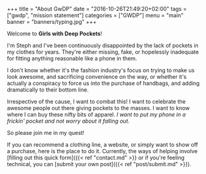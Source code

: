 +++
title = "About GwDP"
date = "2016-10-26T21:49:20+02:00"
tags = ["gwdp", "mission statement"]
categories = ["GWDP"]
menu = "main"
banner = "banners/typing.jpg"
+++

Welcome to **Girls with Deep Pockets**!

I'm Steph and I've been continuously disappointed by the lack of pockets in my clothes for years. They're either missing, fake, or hopelessly inadequate for fitting anything reasonable like a phone in them.

I don't know whether it's the fashion industry's focus on trying to make us look awesome, and sacrificing convenience on the way, or whether it's actually a conspiracy to force us into the purchase of handbags, and adding dramatically to their bottom line.

Irrespective of the cause, I want to combat this! I want to celebrate the awesome people out there giving pockets to the masses. I want to know where I can buy these nifty bits of apparel. *I want to put my phone in a frickin' pocket and not worry about it falling out.*

So please join me in my quest! 

If you can recommend a clothing line, a website, or simply want to show off a purchase, here is the place to do it. Currently, the ways of helping involve [filling out this quick form]({{< ref "contact.md" >}} or if you're feeling technical, you can [submit your own post]({{< ref "post/submit.md" >}}).
